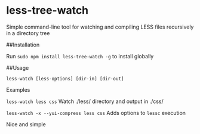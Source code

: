 less-tree-watch
===============

Simple command-line tool for watching and compiling LESS files recursively in a directory tree

##Installation

Run ``sudo npm install less-tree-watch -g`` to install globally

##Usage

``less-watch [less-options] [dir-in] [dir-out]``


Examples

``less-watch less css`` Watch ./less/ directory and output in ./css/

``less-watch -x --yui-compress less css`` Adds options to ``lessc`` execution

Nice and simple
